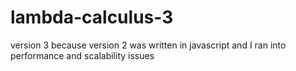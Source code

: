 # lambda-calculus-3

version 3 because version 2 was written in javascript and I ran into performance and scalability issues